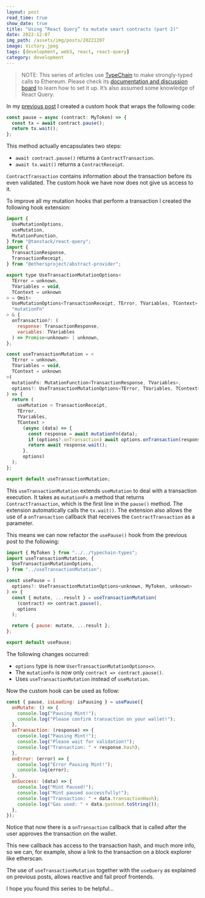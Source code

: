 ```yaml
---
layout: post
read_time: true
show_date: true
title: "Using “React Query” to mutate smart contracts (part 2)"
date: 2022-12-07
img_path: /assets/img/posts/20221207
image: Victory.jpeg
tags: [development, web3, react, react-query]
category: development
---
```


> NOTE: This series of articles use [TypeChain](https://github.com/dethcrypto/TypeChain) to make strongly-typed calls to Ethereum. Please check its [documentation and discussion board](https://github.com/dethcrypto/TypeChain) to learn how to set it up. It’s also assumed some knowledge of React Query.

In my [previous post](https://aalmada.github.io/Using-React-Query-to-mutate-smart-contracts-1.html) I created a custom hook that wraps the following code:

```javascript
const pause = async (contract: MyToken) => {
  const tx = await contract.pause();
  return tx.wait();
};
```

This method actually encapsulates two steps:

- `await contract.pause()` returns a `ContractTransaction`.
- `await tx.wait()` returns a `ContractReceipt`.

`ContractTransaction` contains information about the transaction before its even validated. The custom hook we have now does not give us access to it.

To improve all my mutation hooks that perform a transaction I created the following hook extension:

```javascript
import {
  UseMutationOptions,
  useMutation,
  MutationFunction,
} from "@tanstack/react-query";
import {
  TransactionResponse,
  TransactionReceipt,
} from "@ethersproject/abstract-provider";

export type UseTransactionMutationOptions<
  TError = unknown,
  TVariables = void,
  TContext = unknown
> = Omit<
  UseMutationOptions<TransactionReceipt, TError, TVariables, TContext>,
  "mutationFn"
> & {
  onTransaction?: (
    response: TransactionResponse,
    variables: TVariables
  ) => Promise<unknown> | unknown,
};

const useTransactionMutation = <
  TError = unknown,
  TVariables = void,
  TContext = unknown
>(
  mutationFn: MutationFunction<TransactionResponse, TVariables>,
  options?: UseTransactionMutationOptions<TError, TVariables, TContext>
) => {
  return (
    useMutation < TransactionReceipt,
    TError,
    TVariables,
    TContext >
      (async (data) => {
        const response = await mutationFn(data);
        if (options?.onTransaction) await options.onTransaction(response, data);
        return await response.wait();
      },
      options)
  );
};

export default useTransactionMutation;
```

This `useTransactionMutation` extends `useMutation` to deal with a transaction execution. It takes as `mutationFn` a method that returns `ContractTransaction`, which is the first line in the `pause()` method. The extension automatically calls the `tx.wait()`. The extension also allows the use of a `onTransaction` callback that receives the `ContractTransaction` as a parameter.

This means we can now refactor the `usePause()` hook from the previous post to the following:

```javascript
import { MyToken } from "../../typechain-types";
import useTransactionMutation, {
  UseTransactionMutationOptions,
} from "../useTransactionMutation";

const usePause = (
  options?: UseTransactionMutationOptions<unknown, MyToken, unknown>
) => {
  const { mutate, ...result } = useTransactionMutation(
    (contract) => contract.pause(),
    options
  );

  return { pause: mutate, ...result };
};

export default usePause;
```

The following changes occurred:

- `options` type is now `UserTransactionMutationOptions<>`.
- The `mutationFn` is now only `contract => contract.pause()`.
- Uses `useTransactionMutation` instead of `useMutation`.

Now the custom hook can be used as follow:

```javascript
const { pause, isLoading: isPausing } = usePause({
  onMutate: () => {
    console.log("Pausing Mint!");
    console.log("Please confirm transaction on your wallet!");
  },
  onTransaction: (response) => {
    console.log("Pausing Mint!");
    console.log("Please wait for validation!");
    console.log("Transaction: " + response.hash);
  },
  onError: (error) => {
    console.log("Error Pausing Mint!");
    console.log(error);
  },
  onSuccess: (data) => {
    console.log("Mint Paused!");
    console.log("Mint paused successfully!");
    console.log("Transaction: " + data.transactionHash);
    console.log("Gas used: " + data.gasUsed.toString());
  },
});
```

Notice that now there is a `onTransaction` callback that is called after the user approves the transaction on the wallet.

This new callback has access to the transaction hash, and much more info, so we can, for example, show a link to the transaction on a block explorer like etherscan.

The use of `useTransactionMutation` together with the `useQuery` as explained on previous posts, allows reactive and fail proof frontends.

I hope you found this series to be helpful…
